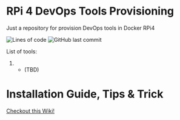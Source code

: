 # RPi 4 DevOps Tools Provisioning
Just a repository for provision DevOps tools in Docker RPi4

![Lines of code](https://img.shields.io/tokei/lines/github/doctor500/rpi4-devops-tools-provisioning?style=for-the-badge)
![GitHub last commit](https://img.shields.io/github/last-commit/doctor500/rpi4-devops-tools-provisioning?style=for-the-badge)

List of tools:
1. - (TBD)


# Installation Guide, Tips & Trick
[Checkout this Wiki!](https://github.com/doctor500/rpi4-devops-tools-provisioning/wiki)